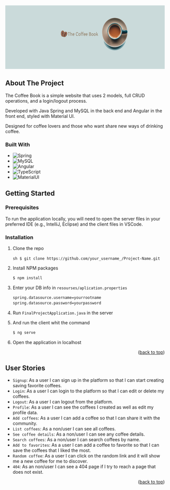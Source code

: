 <a name="readme-top"></a>

<!-- PROJECT LOGO -->
<br />
<div align="center">
    <img src="client/src/assets/banner-logo.png" alt="Logo" width="100%" height="200px">
</div>

<!-- ABOUT THE PROJECT -->
## About The Project

The Coffee Book is a simple website that uses 2 models, full CRUD operations, and a login/logout process.

Developed with Java Spring and MySQL in the back end and Angular in the front end, styled with Material UI.

Designed for coffee lovers and those who want share new ways of drinking coffee.


### Built With

* ![Spring][Spring]
* ![MySQL][MySQL]
* ![Angular][Angular]
* ![TypeScript][TypeScript]
* ![MaterialUI][MaterialUI]

## Getting Started

### Prerequisites

To run the application locally, you will need to open the server files in your preferred IDE (e.g., IntelliJ, Eclipse) and the client files in VSCode.

### Installation

1. Clone the repo

   ```sh $ git clone https://github.com/your_username_/Project-Name.git ```
   
2. Install NPM packages
   ```sh
   $ npm install
   ```
3. Enter your DB info in `resourses/aplication.properties`
   ```md
   spring.datasource.username=yourrootname
   spring.datasource.password=yourpassword
   ```
4. Run `FinalProjectApplication.java` in the server
5. And run the client whit the command 
   ```sh
   $ ng serve
   ``` 
6. Open the application in localhost 

<p align="right">(<a href="#readme-top">back to top</a>)</p>


## User Stories

-  `Signup`: As a user I can sign up in the platform so that I can start creating saving favorite coffees.
-  `Login`: As a user I can login to the platform so that I can edit or delete my coffees.
-  `Logout`: As a user I can logout from the platform.
-  `Profile`: As a user I can see the coffees I created as well as edit my profile data.
-  `Add coffees`: As a user I can add a coffee so that I can share it with the community.
-  `List coffees`: As a non/user I can see all coffees.
-  `See coffee details`: As a non/user I can see any coffee details.
-  `Search coffees`: As a non/user I can search coffees by name.
-  `Add to favorites`: As a user I can add a coffee to favorite so that I can save the coffees that I liked the most.
-  `Random coffee`: As a user I can click on the random link and it will show me a new coffee for me to discover.
-  `404`: As an non/user I can see a 404 page if I try to reach a page that does not exist.



<p align="right">(<a href="#readme-top">back to top</a>)</p>



<!-- MARKDOWN LINKS & IMAGES -->
<!-- https://www.markdownguide.org/basic-syntax/#reference-style-links -->
[linkedin-url]: https://linkedin.com/in/othneildrew
[product-screenshot]: images/screenshot.png

[Spring]: https://img.shields.io/badge/Spring-6DB33F?style=for-the-badge&logo=spring&logoColor=white
[MySQL]: https://img.shields.io/badge/MySQL-4479A1?style=for-the-badge&logo=mysql&logoColor=white
[Angular]: https://img.shields.io/badge/Angular-DD0031?style=for-the-badge&logo=angular&logoColor=white
[TypeScript]: https://img.shields.io/badge/TypeScript-F7DF1E?style=for-the-badge&logo=typescript&logoColor=black
[MaterialUI]: https://img.shields.io/badge/Material%20UI-FF2D20?style=for-the-badge&logo=materialdesign&logoColor=white
